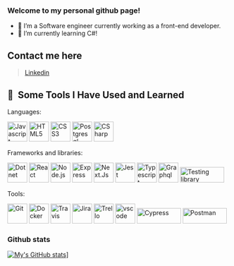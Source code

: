 ### Welcome to my personal github page!

- 🔭 I’m a Software engineer currently working as a front-end developer.
- 🌱 I’m currently learning C#!

## Contact me here

> [Linkedin](https://www.linkedin.com/in/elliott-s-115a17219/)

<h2> 🚀 &nbsp;Some Tools I Have Used and Learned</h2>
<p>Languages:</p>
<section>
<p align="left">
  <img src="https://cdn.jsdelivr.net/gh/devicons/devicon/icons/javascript/javascript-original.svg" alt="Javascript" width="45" height="45"/>
  <img src="https://cdn.jsdelivr.net/gh/devicons/devicon/icons/html5/html5-original-wordmark.svg" alt="HTML5" width="45" height="45"/>
  <img src="https://cdn.jsdelivr.net/gh/devicons/devicon/icons/css3/css3-original-wordmark.svg" alt="CSS3" width="45" height="45"/>
  <img src="https://cdn.jsdelivr.net/gh/devicons/devicon/icons/postgresql/postgresql-original-wordmark.svg" alt="Postgresql" width="45" height="45"/>
  <img src="https://cdn.jsdelivr.net/gh/devicons/devicon/icons/csharp/csharp-original.svg" alt="CSharp" width="45" height="45"/>
</p>
</section>
<p>Frameworks and libraries:</p>
<section>
<p align="left">
  <img src="https://cdn.jsdelivr.net/gh/devicons/devicon/icons/dot-net/dot-net-original-wordmark.svg" alt="Dotnet" width="45" height="45" />
  <img src="https://cdn.jsdelivr.net/gh/devicons/devicon/icons/react/react-original-wordmark.svg" alt="React" width="45" height="45"/>
  <img src="https://cdn.jsdelivr.net/gh/devicons/devicon/icons/nodejs/nodejs-original-wordmark.svg" alt="Node.js" width="45" height="45"/>
  <img src="https://cdn.jsdelivr.net/gh/devicons/devicon/icons/express/express-original-wordmark.svg" alt="Express" width="45" height="45"/>
  <img src="https://cdn.jsdelivr.net/gh/devicons/devicon/icons/nextjs/nextjs-original-wordmark.svg" alt="Next.Js" width="45" height="45"/>
  <img src="https://cdn.jsdelivr.net/gh/devicons/devicon/icons/jest/jest-plain.svg" alt="Jest" width="45" height="45"/>
  <img src="https://cdn.jsdelivr.net/gh/devicons/devicon/icons/typescript/typescript-original.svg" alt="Typescript" width="45" height="45"/>
  <img src="https://cdn.jsdelivr.net/gh/devicons/devicon/icons/graphql/graphql-plain-wordmark.svg" alt="Graphql" width="45" height="45"/>
  <img src="https://img.shields.io/badge/-TestingLibrary-%23E33332?style=for-the-badge&logo=testing-library&logoColor=white" alt="Testing library" width="100" height="35"/>
</p>
</section>
<p>Tools:</p>
<section>
<p align="left">
<img src="https://cdn.jsdelivr.net/gh/devicons/devicon/icons/git/git-original-wordmark.svg" alt="Git" width="45" height="45"/>
<img src="https://cdn.jsdelivr.net/gh/devicons/devicon/icons/docker/docker-original-wordmark.svg" alt="Docker" width="45" height="45"/>
<img src="https://cdn.jsdelivr.net/gh/devicons/devicon/icons/travis/travis-plain-wordmark.svg" alt="Travis" width="45" height="45"/>
<img src="https://cdn.jsdelivr.net/gh/devicons/devicon/icons/jira/jira-original-wordmark.svg" alt="Jira" width="45" height="45"/>
<img src="https://cdn.jsdelivr.net/gh/devicons/devicon/icons/trello/trello-plain-wordmark.svg" alt="Trello" width="45" height="45"/>
<img src="https://cdn.jsdelivr.net/gh/devicons/devicon/icons/vscode/vscode-original.svg" alt="vscode" width="45" height="45"/>
<img src="https://img.shields.io/badge/-cypress-%23E5E5E5?style=for-the-badge&logo=cypress&logoColor=058a5e" alt="Cypress" width="100" height="35"/>
<img src="https://img.shields.io/badge/Postman-FF6C37?style=for-the-badge&logo=postman&logoColor=white" alt="Postman" width="100" height="35"/>
</p>
</section>

<section>
  <h3>Github stats</h3>
  </section>

  [![My's GitHub stats](https://github-readme-stats.vercel.app/api?username=Stevens-97)](https://github.com/anuraghazra/github-readme-stats)]

